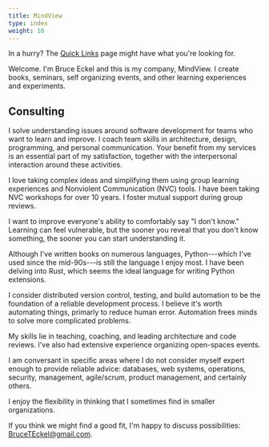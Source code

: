 ```yaml
---
title: MindView
type: index
weight: 10
---
```


In a hurry? The [Quick Links](/quicklinks) page might have what you're looking for.

Welcome. I'm Bruce Eckel and this is my company, MindView. I
create books, seminars, self organizing events, and other learning experiences and experiments.

## Consulting

I solve understanding issues around software development for teams who want to learn and improve.
I coach team skills in architecture, design, programming, and personal communication.
Your benefit from my services is an essential part of my satisfaction, together with the interpersonal interaction around these activities.

I love taking complex ideas and simplifying them using group learning experiences and Nonviolent Communication (NVC) tools. I have been taking NVC workshops for over 10 years. I foster mutual support during group reviews. 

I want to improve everyone's ability to comfortably say "I don't know." 
Learning can feel vulnerable, but the sooner you reveal that you don't know something, the sooner you can start understanding it.

Although I've written books on numerous languages, Python---which I've used since the mid-90s---is still the language I enjoy most. 
I have been delving into Rust, which seems the ideal language for writing Python extensions.

I consider distributed version control, testing, and build automation to be the foundation of a reliable development process. 
I believe it's worth automating things, primarly to reduce human error. 
Automation frees minds to solve more complicated problems.

My skills lie in teaching, coaching, and leading architecture and code reviews. 
I've also had extensive experience organizing open-spaces events.

I am conversant in specific areas where I do not consider myself expert enough to provide reliable advice: databases, web systems, operations, security, management, agile/scrum, product management, and certainly others.

I enjoy the flexibility in thinking that I sometimes find in smaller organizations.

If you think we might find a good fit, I'm happy to discuss possibilities: <a href='&#109;ailt&#111;&#58;%&#52;2&#114;&#117;ce&#37;54Eck%&#54;5&#37;6C&#64;%&#54;7m&#97;il&#46;co&#37;&#54;D'>&#66;ru&#99;&#101;TEckel&#64;g&#109;&#97;il&#46;com</a>.